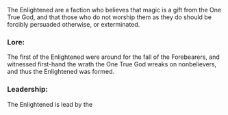 The Enlightened are a faction who believes that magic is a gift from the One True God, and that those who do not worship them as they do should be forcibly persuaded otherwise, or exterminated. 

### Lore:
The first of the Enlightened were around for the fall of the Forebearers, and witnessed first-hand the wrath the One True God wreaks on nonbelievers, and thus the Enlightened was formed. 


### Leadership:
The Enlightened is lead by the 